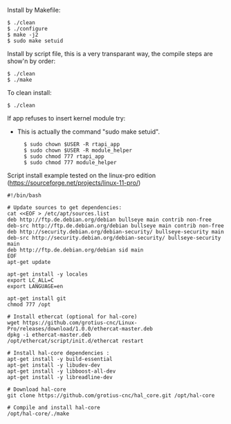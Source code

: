 Install by Makefile:

    $ ./clean
    $ ./configure
    $ make -j2
    $ sudo make setuid
    
Install by script file, this is a very transparant way, the compile steps are show'n by order:
    
    $ ./clean
    $ ./make
    
To clean install:

    $ ./clean
    
If app refuses to insert kernel module try:
- This is actually the command "sudo make setuid".

        $ sudo chown $USER -R rtapi_app
        $ sudo chown $USER -R module_helper
        $ sudo chmod 777 rtapi_app
        $ sudo chmod 777 module_helper    
    
Script install example tested on the linux-pro edition (https://sourceforge.net/projects/linux-11-pro/)

    #!/bin/bash
    
    # Update sources to get dependencies:
    cat <<EOF > /etc/apt/sources.list
    deb http://ftp.de.debian.org/debian bullseye main contrib non-free
    deb-src http://ftp.de.debian.org/debian bullseye main contrib non-free
    deb http://security.debian.org/debian-security/ bullseye-security main
    deb-src http://security.debian.org/debian-security/ bullseye-security main
    deb http://ftp.de.debian.org/debian sid main
    EOF
    apt-get update

    apt-get install -y locales
    export LC_ALL=C
    export LANGUAGE=en
    
    apt-get install git
    chmod 777 /opt

    # Install ethercat (optional for hal-core) 
    wget https://github.com/grotius-cnc/Linux-Pro/releases/download/1.0.0/ethercat-master.deb 
    dpkg -i ethercat-master.deb
    /opt/ethercat/script/init.d/ethercat restart

    # Install hal-core dependencies :
    apt-get install -y build-essential 
    apt-get install -y libudev-dev
    apt-get install -y libboost-all-dev
    apt-get install -y libreadline-dev 
    
    # Download hal-core
    git clone https://github.com/grotius-cnc/hal_core.git /opt/hal-core
    
    # Compile and install hal-core
    /opt/hal-core/./make
    
    


